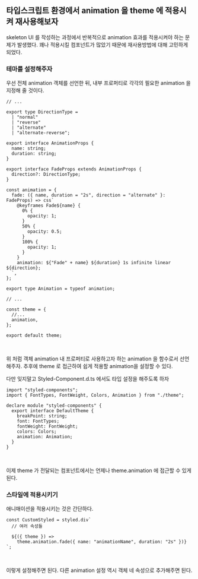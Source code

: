 ## 타입스크립트 환경에서 animation 을 theme 에 적용시켜 재사용해보자

skeleton UI 를 작성하는 과정에서 반복적으로 animation 효과를 적용시켜야 하는 문제가 발생했다. 꽤나 적용시킬 컴포넌트가 많았기 때문에 재사용방법에 대해 고민하게 되었다. <br />

### 테마를 설정해주자

우선 전체 animation 객체를 선언한 뒤, 내부 프로퍼티로 각각의 필요한 animation 을 지정해 줄 것이다. <br />

```tsx
// ...

export type DirectionType =
  | "normal"
  | "reverse"
  | "alternate"
  | "alternate-reverse";

export interface AnimationProps {
  name: string;
  duration: string;
}

export interface FadeProps extends AnimationProps {
  direction?: DirectionType;
}

const animation = {
  fade: ({ name, duration = "2s", direction = "alternate" }: FadeProps) => css`
    @keyframes Fade${name} {
      0% {
        opacity: 1;
      }
      50% {
        opacity: 0.5;
      }
      100% {
        opacity: 1;
      }
    }
    animation: ${"Fade" + name} ${duration} 1s infinite linear ${direction};
  `,
};

export type Animation = typeof animation;

// ...

const theme = {
  //...
  animation,
};

export default theme;
```

<br />

위 처럼 객체 animation 내 프로퍼티로 사용하고자 하는 animation 을 함수로서 선언해주자. 추후에 theme 로 접근하여 쉽게 적용할 animation을 설정할 수 있다. <br />

다만 잊지말고 Styled-Component.d.ts 에서도 타입 설정을 해주도록 하자 <br />

```tsx
import "styled-components";
import { FontTypes, FontWeight, Colors, Animation } from "./theme";

declare module "styled-components" {
  export interface DefaultTheme {
    breakPoint: string;
    font: FontTypes;
    fontWeight: FontWeight;
    colors: Colors;
    animation: Animation;
  }
}
```

<br />

이제 theme 가 전달되는 컴포넌트에서는 언제나 theme.animation 에 접근할 수 있게 된다.

### 스타일에 적용시키기

애니매이션을 적용시키는 것은 간단하다. <br />

```tsx
const CustomStyled = styled.div`
  // 여러 속성들

  ${({ theme }) =>
    theme.animation.fade({ name: "animationName", duration: "2s" })}
`;
```

<br />

이렇게 설정해주면 된다. 다른 animation 설정 역시 객체 네 속성으로 추가해주면 된다.
